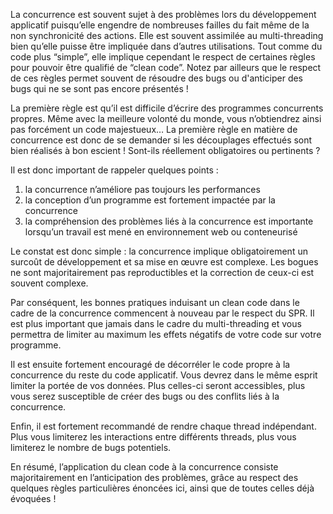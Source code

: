 La concurrence est souvent sujet à des problèmes lors du développement applicatif puisqu’elle engendre de nombreuses failles du fait même de la non synchronicité des actions. Elle est souvent assimilée au multi-threading bien qu’elle puisse être impliquée dans d’autres utilisations. Tout comme du code plus “simple”, elle implique cependant le respect de certaines règles pour pouvoir être qualifié de “clean code”. Notez par ailleurs que le respect de ces règles permet souvent de résoudre des bugs ou d'anticiper des bugs qui ne se sont pas encore présentés !

La première règle est qu’il est difficile d’écrire des programmes concurrents propres. Même avec la meilleure volonté du monde, vous n’obtiendrez ainsi pas forcément un code majestueux… La première règle en matière de concurrence est donc de se demander si les découplages effectués sont bien réalisés à bon escient ! Sont-ils réellement obligatoires ou pertinents ?

Il est donc important de rappeler quelques points : 
1. la concurrence n’améliore pas toujours les performances
2. la conception d’un programme est fortement impactée par la concurrence
3. la compréhension des problèmes liés à la concurrence est importante lorsqu’un travail est mené en environnement web ou conteneurisé

Le constat est donc simple : la concurrence implique obligatoirement un surcoût de développement et sa mise en œuvre est complexe. Les bogues ne sont majoritairement pas reproductibles et la correction de ceux-ci est souvent complexe.

Par conséquent, les bonnes pratiques induisant un clean code dans le cadre de la concurrence commencent à nouveau par le respect du SPR. Il est plus important que jamais dans le cadre du multi-threading et vous permettra de limiter au maximum les effets négatifs de votre code sur votre programme.

Il est ensuite fortement encouragé de décorréler le code propre à la concurrence du reste du code applicatif. Vous devrez dans le même esprit limiter la portée de vos données. Plus celles-ci seront accessibles, plus vous serez susceptible de créer des bugs ou des conflits liés à la concurrence.

Enfin, il est fortement recommandé de rendre chaque thread indépendant. Plus vous limiterez les interactions entre différents threads, plus vous limiterez le nombre de bugs potentiels.

En résumé, l’application du clean code à la concurrence consiste majoritairement en l’anticipation des problèmes, grâce au respect des quelques règles particulières énoncées ici, ainsi que de toutes celles déjà évoquées !
